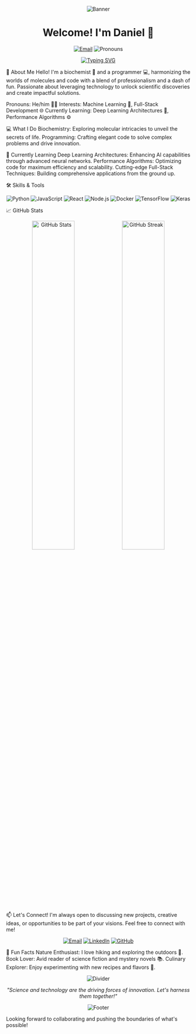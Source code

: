<p align="center"> <img src="https://user-images.githubusercontent.com/YourUsername/your-banner-image.png" alt="Banner"> </p> <h1 align="center">Welcome! I'm Daniel 👋</h1> <p align="center"> <a href="mailto:dsj11@gmail.com"><img src="https://img.shields.io/badge/Email-dsj11@gmail.com-D14836?style=flat-square&logo=Gmail&logoColor=white" alt="Email"></a> <img src="https://img.shields.io/badge/Pronouns-he/him-blue?style=flat-square" alt="Pronouns"> </p> <p align="center"> <a href="#"><img src="https://readme-typing-svg.demolab.com?font=Fira+Code&weight=500&size=22&duration=4000&pause=500&color=F75C7E&center=true&vCenter=true&width=600&lines=Biochemist+by+day%2C+Programmer+also+by+day!;Bridging+Science+%26+Technology+with+Passion" alt="Typing SVG"></a> </p>

🧬 About Me
Hello! I'm a biochemist 🧪 and a programmer 💻, harmonizing the worlds of molecules and code with a blend of professionalism and a dash of fun. Passionate about leveraging technology to unlock scientific discoveries and create impactful solutions.

Pronouns: He/him 🙋‍♂️
Interests: Machine Learning 🤖, Full-Stack Development 🌐
Currently Learning: Deep Learning Architectures 🧠, Performance Algorithms ⚙️


💻 What I Do
Biochemistry: Exploring molecular intricacies to unveil the secrets of life.
Programming: Crafting elegant code to solve complex problems and drive innovation.


🌱 Currently Learning
Deep Learning Architectures: Enhancing AI capabilities through advanced neural networks.
Performance Algorithms: Optimizing code for maximum efficiency and scalability.
Cutting-edge Full-Stack Techniques: Building comprehensive applications from the ground up.

🛠️ Skills & Tools
<p align="center"> <img src="https://img.shields.io/badge/-Python-3776AB?style=flat-square&logo=Python&logoColor=white" alt="Python"> <img src="https://img.shields.io/badge/-JavaScript-F7DF1E?style=flat-square&logo=JavaScript&logoColor=black" alt="JavaScript"> <img src="https://img.shields.io/badge/-React-61DAFB?style=flat-square&logo=React&logoColor=black" alt="React"> <img src="https://img.shields.io/badge/-Node.js-339933?style=flat-square&logo=Node.js&logoColor=white" alt="Node.js"> <img src="https://img.shields.io/badge/-Docker-2496ED?style=flat-square&logo=Docker&logoColor=white" alt="Docker"> <img src="https://img.shields.io/badge/-TensorFlow-FF6F00?style=flat-square&logo=TensorFlow&logoColor=white" alt="TensorFlow"> <img src="https://img.shields.io/badge/-Keras-D00000?style=flat-square&logo=Keras&logoColor=white" alt="Keras"> </p>

📈 GitHub Stats
<p align="center"> <img width="48%" src="https://github-readme-stats.vercel.app/api?username=YourUsername&show_icons=true&theme=gruvbox" alt="GitHub Stats"> <img width="48%" src="https://github-readme-streak-stats.herokuapp.com/?user=YourUsername&theme=gruvbox" alt="GitHub Streak"> </p>

📫 Let's Connect!
I'm always open to discussing new projects, creative ideas, or opportunities to be part of your visions. Feel free to connect with me!

<p align="center"> <a href="mailto:dsj11@gmail.com"><img src="https://img.shields.io/badge/Email-dsj11@gmail.com-D14836?style=for-the-badge&logo=Gmail&logoColor=white" alt="Email"></a> <a href="https://www.linkedin.com/in/YourLinkedIn/"><img src="https://img.shields.io/badge/LinkedIn-0A66C2?style=for-the-badge&logo=LinkedIn&logoColor=white" alt="LinkedIn"></a> <a href="https://github.com/YourUsername"><img src="https://img.shields.io/badge/GitHub-181717?style=for-the-badge&logo=GitHub&logoColor=white" alt="GitHub"></a> </p>

🌟 Fun Facts
Nature Enthusiast: I love hiking and exploring the outdoors 🌲.
Book Lover: Avid reader of science fiction and mystery novels 📚.
Culinary Explorer: Enjoy experimenting with new recipes and flavors 🍳.


<p align="center"> <img src="https://user-images.githubusercontent.com/YourUsername/your-divider-image.png" alt="Divider"> </p> <p align="center"> <i>"Science and technology are the driving forces of innovation. Let's harness them together!"</i> </p> <p align="center"> <img src="https://user-images.githubusercontent.com/YourUsername/your-footer-image.png" alt="Footer"> </p>

Looking forward to collaborating and pushing the boundaries of what's possible!
<!---
Daniel-Shunom/Daniel-Shunom is a ✨ special ✨ repository because its `README.md` (this file) appears on your GitHub profile.
You can click the Preview link to take a look at your changes.
--->
